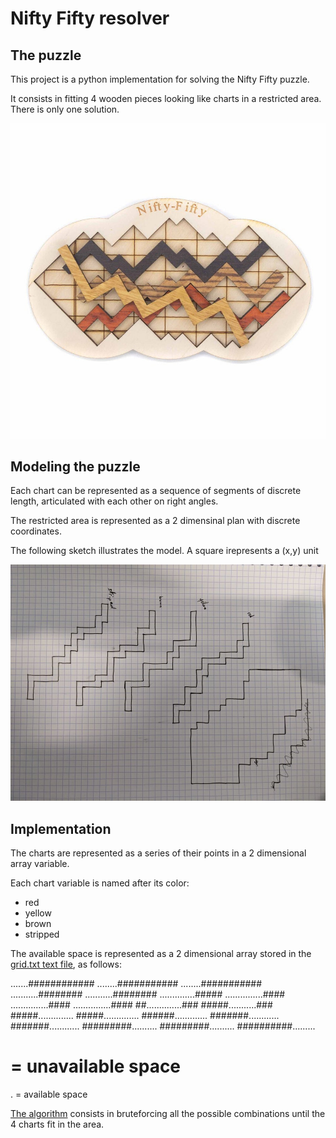 # Nifty Fifty resolver

## The puzzle 

This project is a python implementation for
solving the Nifty Fifty puzzle.

It consists in fitting 4 wooden pieces looking
like charts in a restricted area. There is only 
one solution.

![image of the nifty fifty puzzle](nifty.jpg)

## Modeling the puzzle 

Each chart can be represented as a sequence of 
segments of discrete length, articulated with 
each other on right angles.

The restricted area is represented as a 2 dimensinal 
plan with discrete coordinates.

The following sketch illustrates the model.
A square irepresents a (x,y) unit

![graphical representation of the model](model.jpg)

## Implementation 

The charts are represented as a series of their points 
in a 2 dimensional array variable.

Each chart variable is named after its color:

- red
- yellow
- brown
- stripped

The available space is represented as a 2 dimensional 
array stored in the [grid.txt text file](grid.txt), as 
follows:

.......############
........###########
........###########
...........########
...........########
..............#####
...............####
...............####
...............####
##..............###
#####...........###
#####..............
#####..............
######.............
#######............
#######............
#########..........
#########..........
##########.........

# = unavailable space
. = available space

[The algorithm](nifty.py) consists in bruteforcing all the possible
combinations until the 4 charts fit in the area.



